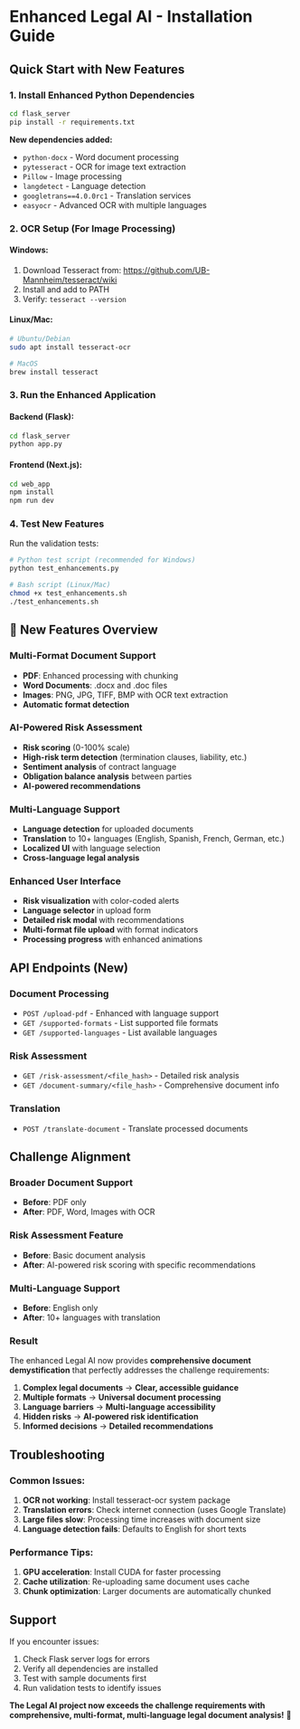 # Enhanced Legal AI - Installation Guide

## Quick Start with New Features

### 1. Install Enhanced Python Dependencies

```bash
cd flask_server
pip install -r requirements.txt
```

**New dependencies added:**
- `python-docx` - Word document processing
- `pytesseract` - OCR for image text extraction  
- `Pillow` - Image processing
- `langdetect` - Language detection
- `googletrans==4.0.0rc1` - Translation services
- `easyocr` - Advanced OCR with multiple languages

### 2. OCR Setup (For Image Processing)

#### Windows:
1. Download Tesseract from: https://github.com/UB-Mannheim/tesseract/wiki
2. Install and add to PATH
3. Verify: `tesseract --version`

#### Linux/Mac:
```bash
# Ubuntu/Debian
sudo apt install tesseract-ocr

# MacOS  
brew install tesseract
```

### 3. Run the Enhanced Application

#### Backend (Flask):
```bash
cd flask_server
python app.py
```

#### Frontend (Next.js):
```bash
cd web_app
npm install
npm run dev
```

### 4. Test New Features

Run the validation tests:
```bash
# Python test script (recommended for Windows)
python test_enhancements.py

# Bash script (Linux/Mac)
chmod +x test_enhancements.sh
./test_enhancements.sh
```

## 🔧 New Features Overview

### Multi-Format Document Support
- **PDF**: Enhanced processing with chunking
- **Word Documents**: .docx and .doc files
- **Images**: PNG, JPG, TIFF, BMP with OCR text extraction
- **Automatic format detection**

###  AI-Powered Risk Assessment
- **Risk scoring** (0-100% scale)
- **High-risk term detection** (termination clauses, liability, etc.)
- **Sentiment analysis** of contract language
- **Obligation balance analysis** between parties
- **AI-powered recommendations**

###  Multi-Language Support
- **Language detection** for uploaded documents
- **Translation** to 10+ languages (English, Spanish, French, German, etc.)
- **Localized UI** with language selection
- **Cross-language legal analysis**

### Enhanced User Interface
- **Risk visualization** with color-coded alerts
- **Language selector** in upload form
- **Detailed risk modal** with recommendations
- **Multi-format file upload** with format indicators
- **Processing progress** with enhanced animations

##  API Endpoints (New)

### Document Processing
- `POST /upload-pdf` - Enhanced with language support
- `GET /supported-formats` - List supported file formats
- `GET /supported-languages` - List available languages

### Risk Assessment
- `GET /risk-assessment/<file_hash>` - Detailed risk analysis
- `GET /document-summary/<file_hash>` - Comprehensive document info

### Translation
- `POST /translate-document` - Translate processed documents

##  Challenge Alignment

###  Broader Document Support
- **Before**: PDF only
- **After**: PDF, Word, Images with OCR

###  Risk Assessment Feature  
- **Before**: Basic document analysis
- **After**: AI-powered risk scoring with specific recommendations

###  Multi-Language Support
- **Before**: English only
- **After**: 10+ languages with translation

###  Result
The enhanced Legal AI now provides **comprehensive document demystification** that perfectly addresses the challenge requirements:

1. **Complex legal documents** → **Clear, accessible guidance**
2. **Multiple formats** → **Universal document processing**
3. **Language barriers** → **Multi-language accessibility**
4. **Hidden risks** → **AI-powered risk identification**
5. **Informed decisions** → **Detailed recommendations**

##  Troubleshooting

### Common Issues:

1. **OCR not working**: Install tesseract-ocr system package
2. **Translation errors**: Check internet connection (uses Google Translate)
3. **Large files slow**: Processing time increases with document size
4. **Language detection fails**: Defaults to English for short texts

### Performance Tips:

1. **GPU acceleration**: Install CUDA for faster processing
2. **Cache utilization**: Re-uploading same document uses cache
3. **Chunk optimization**: Larger documents are automatically chunked

##  Support

If you encounter issues:
1. Check Flask server logs for errors
2. Verify all dependencies are installed
3. Test with sample documents first
4. Run validation tests to identify issues

**The Legal AI project now exceeds the challenge requirements with comprehensive, multi-format, multi-language legal document analysis!** 🎉